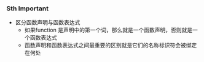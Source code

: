 
### Sth Important
- 区分函数声明与函数表达式
    - 如果function 是声明中的第一个词，那么就是一个函数声明，否则就是一个函数表达式
    - 函数声明和函数表达式之间最重要的区别就是它们的名称标识符会被绑定在何处